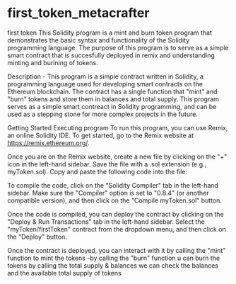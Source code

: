 # first_token_metacrafter
 first token
This Solidity program is a mint and burn token program that demonstrates the basic syntax and functionality of the Solidity programming language. The purpose of this program is to serve as a simple smart contract that is succesfully deployed in remix and understanding minting and burining of tokens.

Description -
This program is a simple contract written in Solidity, a programming language used for developing smart contracts on the Ethereum blockchain. The contract has a single function that "mint" and "burn" tokens and store them in balances and total supply. This program serves as a simple smart contreact in Solidity programming, and can be used as a stepping stone for more complex projects in the future.

Getting Started
Executing program
To run this program, you can use Remix, an online Solidity IDE. To get started, go to the Remix website at https://remix.ethereum.org/.

Once you are on the Remix website, create a new file by clicking on the "+" icon in the left-hand sidebar. Save the file with a .sol extension (e.g., myToken.sol). Copy and paste the following code into the file:


To compile the code, click on the "Solidity Compiler" tab in the left-hand sidebar. Make sure the "Compiler" option is set to "0.8.4" (or another compatible version), and then click on the "Compile myToken.sol" button.

Once the code is compiled, you can deploy the contract by clicking on the "Deploy & Run Transactions" tab in the left-hand sidebar. Select the "myToken/firstToken" contract from the dropdown menu, and then click on the "Deploy" button.

Once the contract is deployed, you can interact with it by calling the "mint" function to mint the tokens
-by calling the "burn" function u can burn the tokens
by calling the total supply & balances we can check the balances and the available total supply of tokens 
